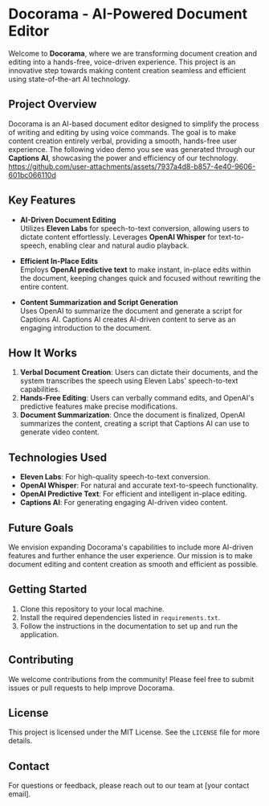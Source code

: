 # Docorama - AI-Powered Document Editor

Welcome to **Docorama**, where we are transforming document creation and editing into a hands-free, voice-driven experience. This project is an innovative step towards making content creation seamless and efficient using state-of-the-art AI technology.

## Project Overview

Docorama is an AI-based document editor designed to simplify the process of writing and editing by using voice commands. The goal is to make content creation entirely verbal, providing a smooth, hands-free user experience. The following video demo you see was generated through our **Captions AI**, showcasing the power and efficiency of our technology.
https://github.com/user-attachments/assets/7937a4d8-b857-4e40-9606-601bc066110d


## Key Features

- **AI-Driven Document Editing**  
  Utilizes **Eleven Labs** for speech-to-text conversion, allowing users to dictate content effortlessly. Leverages **OpenAI Whisper** for text-to-speech, enabling clear and natural audio playback.

- **Efficient In-Place Edits**  
  Employs **OpenAI predictive text** to make instant, in-place edits within the document, keeping changes quick and focused without rewriting the entire content.

- **Content Summarization and Script Generation**  
  Uses OpenAI to summarize the document and generate a script for Captions AI. Captions AI creates AI-driven content to serve as an engaging introduction to the document.

## How It Works

1. **Verbal Document Creation**: Users can dictate their documents, and the system transcribes the speech using Eleven Labs' speech-to-text capabilities.
2. **Hands-Free Editing**: Users can verbally command edits, and OpenAI's predictive features make precise modifications.
3. **Document Summarization**: Once the document is finalized, OpenAI summarizes the content, creating a script that Captions AI can use to generate video content.

## Technologies Used

- **Eleven Labs**: For high-quality speech-to-text conversion.
- **OpenAI Whisper**: For natural and accurate text-to-speech functionality.
- **OpenAI Predictive Text**: For efficient and intelligent in-place editing.
- **Captions AI**: For generating engaging AI-driven video content.

## Future Goals

We envision expanding Docorama's capabilities to include more AI-driven features and further enhance the user experience. Our mission is to make document editing and content creation as smooth and efficient as possible.

## Getting Started

1. Clone this repository to your local machine.
2. Install the required dependencies listed in `requirements.txt`.
3. Follow the instructions in the documentation to set up and run the application.

## Contributing

We welcome contributions from the community! Please feel free to submit issues or pull requests to help improve Docorama.

## License

This project is licensed under the MIT License. See the `LICENSE` file for more details.

## Contact

For questions or feedback, please reach out to our team at [your contact email].
